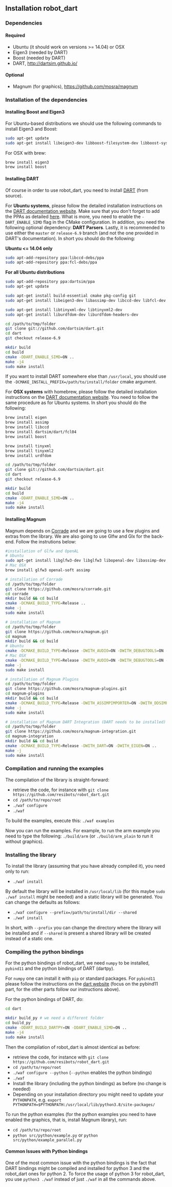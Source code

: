 ## Installation robot_dart

### Dependencies

#### Required
- Ubuntu (it should work on versions >= 14.04) or OSX
- Eigen3 (needed by DART)
- Boost (needed by DART)
- DART, http://dartsim.github.io/

#### Optional
- Magnum (for graphics), https://github.com/mosra/magnum

### Installation of the dependencies

#### Installing Boost and Eigen3

For Ubuntu-based distributions we should use the following commands to install Eigen3 and Boost:

```bash
sudo apt-get update
sudo apt-get install libeigen3-dev libboost-filesystem-dev libboost-system-dev libboost-regex-dev
```

For OSX with brew:

```bash
brew install eigen3
brew install boost
```

#### Installing DART

Of course in order to use robot\_dart, you need to install [DART](http://dartsim.github.io/) (from source).

For **Ubuntu systems**, please follow the detailed installation instructions on the [DART documentation website](http://dartsim.github.io/install_dart_on_ubuntu.html#install-required-dependencies). Make sure that you don't forget to add the PPAs as detailed [here](http://dartsim.github.io/install_dart_on_ubuntu.html#adding-personal-package-archives-ppas-for-dart-and-dependencies). What is more, you need to enable the `-DART_ENABLE_SIMD` flag in the CMake configuration. In addition, you need the following optional dependency: **DART Parsers**. Lastly, it is recommended to use either the `master` or `release-6.9` branch (and not the one provided in DART's documentation). In short you should do the following:

**Ubuntu <= 14.04 only**

```bash
sudo apt-add-repository ppa:libccd-debs/ppa
sudo apt-add-repository ppa:fcl-debs/ppa
```

**For all Ubuntu distributions**

```bash
sudo apt-add-repository ppa:dartsim/ppa
sudo apt-get update

sudo apt-get install build-essential cmake pkg-config git
sudo apt-get install libeigen3-dev libassimp-dev libccd-dev libfcl-dev libboost-regex-dev libboost-system-dev

sudo apt-get install libtinyxml-dev libtinyxml2-dev
sudo apt-get install liburdfdom-dev liburdfdom-headers-dev

cd /path/to/tmp/folder
git clone git://github.com/dartsim/dart.git
cd dart
git checkout release-6.9

mkdir build
cd build
cmake -DDART_ENABLE_SIMD=ON ..
make -j4
sudo make install
```

If you want to install DART somewhere else than `/usr/local`, you should use the `-DCMAKE_INSTALL_PREFIX=/path/to/install/folder` cmake argument.

For **OSX systems** with homebrew, please follow the detailed installation instructions on the [DART documentation website](http://dartsim.github.io/install_dart_on_mac.html#install-from-source-using-homebrew). You need to follow the same procedure as for Ubuntu systems. In short you should do the following:

```bash
brew install eigen
brew install assimp
brew install libccd
brew install dartsim/dart/fcl04
brew install boost

brew install tinyxml
brew install tinyxml2
brew install urdfdom

cd /path/to/tmp/folder
git clone git://github.com/dartsim/dart.git
cd dart
git checkout release-6.9

mkdir build
cd build
cmake -DDART_ENABLE_SIMD=ON ..
make -j4
sudo make install
```

#### Installing Magnum

Magnum depends on [Corrade](https://github.com/mosra/corrade) and we are going to use a few plugins and extras from the library. We are also going to use Glfw and Glx for the back-end. Follow the instrutions below:

```bash
#installation of Glfw and OpenAL
# Ubuntu
sudo apt-get install libglfw3-dev libglfw3 libopenal-dev libassimp-dev
# Mac OSX
brew install glfw3 openal-soft assimp

# installation of Corrade
cd /path/to/tmp/folder
git clone https://github.com/mosra/corrade.git
cd corrade
mkdir build && cd build
cmake -DCMAKE_BUILD_TYPE=Release ..
make -j
sudo make install

# installation of Magnum
cd /path/to/tmp/folder
git clone https://github.com/mosra/magnum.git
cd magnum
mkdir build && cd build
# Ubuntu
cmake -DCMAKE_BUILD_TYPE=Release -DWITH_AUDIO=ON -DWITH_DEBUGTOOLS=ON -DWITH_GL=ON -DWITH_MESHTOOLS=ON -DWITH_PRIMITIVES=ON -DWITH_SCENEGRAPH=ON -DWITH_SHADERS=ON -DWITH_TEXT=ON -DWITH_TEXTURETOOLS=ON -DWITH_TRADE=ON -DWITH_GLFWAPPLICATION=ON -DWITH_WINDOWLESSGLXAPPLICATION=ON -DWITH_OPENGLTESTER=ON -DWITH_ANYAUDIOIMPORTER=ON -DWITH_ANYIMAGECONVERTER=ON -DWITH_ANYIMAGEIMPORTER=ON -DWITH_ANYSCENEIMPORTER=ON -DWITH_MAGNUMFONT=ON -DWITH_OBJIMPORTER=ON -DWITH_TGAIMPORTER=ON -DWITH_WAVAUDIOIMPORTER=ON .. # this will enable almost all features of Magnum that are not necessarily needed for robot_dart (please refer to the documentation of Magnum for more details on selecting only the ones that you need)
# Mac OSX
cmake -DCMAKE_BUILD_TYPE=Release -DWITH_AUDIO=ON -DWITH_DEBUGTOOLS=ON -DWITH_GL=ON -DWITH_MESHTOOLS=ON -DWITH_PRIMITIVES=ON -DWITH_SCENEGRAPH=ON -DWITH_SHADERS=ON -DWITH_TEXT=ON -DWITH_TEXTURETOOLS=ON -DWITH_TRADE=ON -DWITH_GLFWAPPLICATION=ON -DWITH_WINDOWLESSCGLAPPLICATION=ON -DWITH_OPENGLTESTER=ON -DWITH_ANYAUDIOIMPORTER=ON -DWITH_ANYIMAGECONVERTER=ON -DWITH_ANYIMAGEIMPORTER=ON -DWITH_ANYSCENEIMPORTER=ON -DWITH_MAGNUMFONT=ON -DWITH_OBJIMPORTER=ON -DWITH_TGAIMPORTER=ON -DWITH_WAVAUDIOIMPORTER=ON .. # this will enable almost all features of Magnum that are not necessarily needed for robot_dart (please refer to the documentation of Magnum for more details on selecting only the ones that you need)
make -j
sudo make install

# installation of Magnum Plugins
cd /path/to/tmp/folder
git clone https://github.com/mosra/magnum-plugins.git
cd magnum-plugins
mkdir build && cd build
cmake -DCMAKE_BUILD_TYPE=Release -DWITH_ASSIMPIMPORTER=ON -DWITH_DDSIMPORTER=ON -DWITH_JPEGIMPORTER=ON -DWITH_OPENGEXIMPORTER=ON -DWITH_PNGIMPORTER=ON -DWITH_TINYGLTFIMPORTER=ON -DWITH_STBTRUETYPEFONT=ON .. # this will enable quite a few Magnum Plugins that are not necessarily needed for robot_dart (please refer to the documentation of Magnum for more details on selecting only the ones that you need)
make -j
sudo make install

# installation of Magnum DART Integration (DART needs to be installed) and Eigen Integration
cd /path/to/tmp/folder
git clone https://github.com/mosra/magnum-integration.git
cd magnum-integration
mkdir build && cd build
cmake -DCMAKE_BUILD_TYPE=Release -DWITH_DART=ON -DWITH_EIGEN=ON ..
make -j
sudo make install
```

### Compilation and running the examples

The compilation of the library is straight-forward:

- retrieve the code, for instance with `git clone https://github.com/resibots/robot_dart.git`
- `cd /path/to/repo/root`
- `./waf configure`
- `./waf`

To build the examples, execute this:
`./waf examples`

Now you can run the examples. For example, to run the arm example you need to type the following: `./build/arm` (or `./build/arm_plain` to run it without graphics).

### Installing the library

To install the library (assuming that you have already compiled it), you need only to run:

- `./waf install`

By default the library will be installed in `/usr/local/lib` (for this maybe `sudo ./waf install` might be needed) and a static library will be generated. You can change the defaults as follows:

- `./waf configure --prefix=/path/to/install/dir --shared`
- `./waf install`

In short, with `--prefix` you can change the directory where the library will be installed and if `--shared` is present a shared library will be created instead of a static one.

### Compiling the python bindings

For the python bindings of robot_dart, we need `numpy` to be installed, `pybind11` and the python bindings of DART (dartpy).

For `numpy` one can install it with `pip` or standard packages. For `pybind11` please follow the instructions on the [dart website](http://dartsim.github.io/install_dartpy_on_ubuntu.html#install-dartpy-from-source) (focus on the pybind11 part, for the other parts follow our instructions above).

For the python bindings of DART, do:

```bash
cd dart

mkdir build_py # we need a different folder
cd build_py
cmake -DDART_BUILD_DARTPY=ON -DDART_ENABLE_SIMD=ON ..
make -j4
sudo make install
```

Then the compilation of robot_dart is almost identical as before:

- retrieve the code, for instance with `git clone https://github.com/resibots/robot_dart.git`
- `cd /path/to/repo/root`
- `./waf configure --python` (`--python` enables the python bindings)
- `./waf`
- Install the library (including the python bindings) as before (no change is needed)
- Depending on your installation directory you might need to update your `PYTHONPATH`, e.g. `export PYTHONPATH=$PYTHONPATH:/usr/local/lib/python3.8/site-packages/`

To run the python examples (for the python examples you need to have enabled the graphics, that is, install Magnum library), run:

- `cd /path/to/repo/root`
- `python src/python/example.py` or `python src/python/example_parallel.py`

#### Common Issues with Python bindings

One of the most common issue with the python bindings is the fact that DART bindings might be compiled and installed for python 3 and the robot_dart ones for python 2. To force the usage of python 3 for robot_dart, you use `python3 ./waf` instead of just `./waf` in all the commands above.
